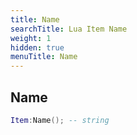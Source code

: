 ```yaml
---
title: Name
searchTitle: Lua Item Name
weight: 1
hidden: true
menuTitle: Name
---
```

## Name
```lua
Item:Name(); -- string
```